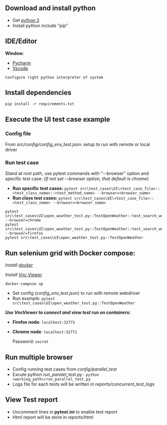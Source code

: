 ## Download and install python
- Get [python 3](https://www.python.org/downloads/)
- Install python include "pip"

## IDE/Editor
__Window__:
 - [Pycharm](https://www.jetbrains.com/pycharm/)
 - [Vscode](https://code.visualstudio.com/)
 
 `Configure right python interpreter of system`

## Install dependencies
```
pip install -r requirements.txt
```

## Execute the UI test case example
### Config file
From *src/config/config_env_test.json*: setup to run with remote or local driver

### Run test case
 Stand at root path, use pytest commands with "--browser" option and specific test case:
  (*If not set --browser option, that default is chrome*)
- __Run specific test cases:__ `pytest src\test_cases\UI\<test_case_file>::<test_class_name>::<test_method_name> --browser=<browser_name>`
- __Run class test cases:__ `pytest src\test_cases\UI\<test_case_file>::<test_class_name> --browser=<browser_name>`
 
```
pytest src\test_cases\UI\open_weather_test.py::TestOpenWeather::test_search_weather_with_valid_city_and_display_results_correctly --browser=chrome
pytest src\test_cases\UI\open_weather_test.py::TestOpenWeather::test_search_weather_with_valid_city_and_display_results_correctly --browser=firefox
pytest src\test_cases\UI\open_weather_test.py::TestOpenWeather
```

## Run selenium grid with Docker compose:
*Install [docker](https://www.docker.com/)*

*Install [Vnc Viewer](https://www.realvnc.com/en/connect/download/viewer/)*

```
docker-compose up
```
- Set config (*config_env_test.json*) to run with remote webdriver
- Run example: `pytest src\test_cases\UI\open_weather_test.py::TestOpenWeather`

*__Use VncViewer to connect and view test run on containers:__*

- __Firefox node__: `localhost:32772`
- __Chrome node__: `localhost:32771`

  Password: `secret`

## Run multiple browser
- Config running test cases from *config/parallel_test*
- Excute python *run_paralel_test.py* : `python <working_path>/run_parallel_test.py`
- Logs file for each tests will be written in *reports/concurrent_test_logs*

## View Test report
- Uncomment lines in __pytest.ini__ to enable test report
- Html report will be store in *reports/html*


